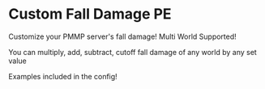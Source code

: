 # Custom Fall Damage PE
Customize your PMMP server's fall damage! Multi World Supported!

You can multiply, add, subtract, cutoff fall damage of any world by any set value

Examples included in the config!
 